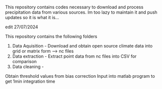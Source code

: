This repository contains codes necessary to download and process precipitation data from various sources. Im too lazy to maintain it and push updates so it is what it is...

edit 27/07/2024

This repository contains the following folders
1) Data Aquisition - Download and obtain open source climate data into grid or matrix form --> nc files
2) Data extraction - Extract point data from nc files into CSV for comparison
3) Data cleaning -

Obtain threshold values from bias correction
Input into matlab program to get 1min integration time